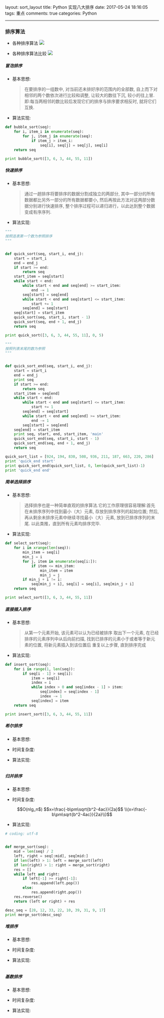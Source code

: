 layout: sort_layout
title: Python 实现八大排序
date: 2017-05-24 18:16:05
tags: 重点
comments: true
categories: Python

---
<script type="text/javascript" src="http://cdn.mathjax.org/mathjax/latest/MathJax.js?config=default"></script>
### 排序算法

* 各种排序算法
![](https://martin-upload.b0.upaiyun.com/web/2017/05/4097d5d86145141fcb6a5ecff0fbc3bc.jpg)

* 各种排序算法比较
![](https://martin-upload.b0.upaiyun.com/web/2017/05/746fe11d81c35fc57bb2b8ba17be65c5.jpg)

##### 冒泡排序

* 基本思想:

    > 在要排序的一组数中, 对当前还未排好序的范围内的全部数, 自上而下对相邻的两个数依次进行比较和调整, 让较大的数往下沉, 较小的往上冒.
    > 即:每当两相邻的数比较后发现它们的排序与排序要求相反时, 就将它们互换.

* 算法实现:

```python
def bubble_sort(seq):
    for i, item_i in enumerate(seq):
        for j, item_j in enumerate(seq):
            if item_j > item_i:
                seq[i], seq[j] = seq[j], seq[i]
    return seq

print bubble_sort([3, 6, 3, 44, 55, 11])
```

##### 快速排序

* 基本思想:

    > 通过一趟排序将要排序的数据分割成独立的两部分, 其中一部分的所有数据都比另外一部分的所有数据都要小, 
    > 然后再按此方法对这两部分数据分别进行快速排序, 整个排序过程可以递归进行，以此达到整个数据变成有序序列.

* 算法实现:

```python
"""
按照连表第一个数为参照排序
"""


def quick_sort(seq, start_i, end_j):
    start = start_i
    end = end_j
    if start >= end:
        return seq
    start_item = seq[start]
    while start < end:
        while start < end and seq[end] >= start_item:
            end -= 1
        seq[start] = seq[end]
        while start < end and seq[start] <= start_item:
            start += 1
        seq[end] = seq[start]
    seq[start] = start_item
    quick_sort(seq, start_i, start - 1)
    quick_sort(seq, end + 1, end_j)
    return seq

print quick_sort([3, 6, 3, 44, 55, 11], 0, 5)

"""
按照列表末尾的数为参照
"""


def quick_sort_end(seq, start_i, end_j):
    start = start_i
    end = end_j
    print seq
    if start >= end:
        return seq
    start_item = seq[end]
    while start < end:
        while start < end and seq[start] <= start_item:
            start += 1
        seq[end] = seq[start]
        while start < end and seq[end] >= start_item:
            end -= 1
        seq[start] = seq[end]
    seq[end] = start_item
    print seq, start, end, start_item, 'main'
    quick_sort_end(seq, start_i, start - 1)
    quick_sort_end(seq, end + 1, end_j)
    return seq

quick_sort_list = [924, 194, 830, 508, 936, 211, 187, 663, 220, 286]
print 'quick_end start'
print quick_sort_end(quick_sort_list, 0, len(quick_sort_list)-1)
print 'quick_end end'

```

##### 简单选择排序

* 基本思想: 
    > 选择排序也是一种简单直观的排序算法.它的工作原理很容易理解:首先在未排序序列中找到最小（大）元素, 存放到排序序列的起始位置;
    > 然后,再从剩余未排序元素中继续寻找最小（大）元素, 放到已排序序列的末尾. 以此类推，直到所有元素均排序完毕.

* 算法实现:

```python
def select_sort(seq):
    for i in xrange(len(seq)):
        min_item = seq[i]
        min_j = i
        for j, item in enumerate(seq[i:]):
            if item <= min_item:
                min_item = item
                min_j = j
        if min_j + i != i:
            seq[min_j + i], seq[i] = seq[i], seq[min_j + i]
    return seq

print select_sort([3, 6, 3, 44, 55, 11])
```


##### 直接插入排序

* 基本思想:
    > 从第一个元素开始, 该元素可以认为已经被排序
    > 取出下一个元素, 在已经排序的元素序列中从后向前扫描, 找到已排序的元素小于或者等于新元素的位置, 将新元素插入到该位置后
    > 重复以上步骤, 直到排序完成

* 算法实现:

```python
def insert_sort(seq):
    for i in range(1, len(seq)):
        if seq[i - 1] > seq[i]:
            item = seq[i]
            index = i
            while index > 0 and seq[index - 1] > item:
                seq[index] = seq[index - 1]
                index -= 1
            seq[index] = item
    return seq

print insert_sort([3, 6, 3, 44, 55, 11])
```

##### 希尔排序

* 基本思想:

* 时间复杂度:

* 算法实现:

```
```

##### 归并排序

* 基本思想:

* 时间复杂度: 
```math
O(nlg_n$)

$$x=\frac{-b\pm\sqrt{b^2-4ac}}{2a}$$
\\(x=\frac{-b\pm\sqrt{b^2-4ac}}{2a}\\)
```

* 算法实现:

```python
# coding: utf-8


def merge_sort(seq):
    mid = len(seq) / 2
    left, right = seq[:mid], seq[mid:]
    if len(left) > 1: left = merge_sort(left)
    if len(right) > 1: right = merge_sort(right)
    res = []
    while left and right:
        if left[-1] >= right[-1]:
            res.append(left.pop())
        else:
            res.append(right.pop())
    res.reverse()
    return (left or right) + res

desc_seq = [28, 12, 33, 22, 10, 39, 31, 9, 17]
print merge_sort(desc_seq)

```

##### 堆排序

* 基本思想:

* 时间复杂度:

* 算法实现:

```
```

##### 基数排序

* 基本思想:

* 时间复杂度:

* 算法实现:

```
```
